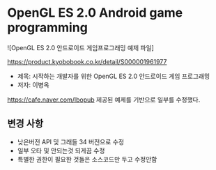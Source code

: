 # OpenGL ES 2.0 Android game programming

![OpenGL ES 2.0 안드로이드 게임프로그래밍 예제 파일]

https://product.kyobobook.co.kr/detail/S000001961977

* 제목: 시작하는 개발자를 위한 OpenGL ES 2.0 안드로이드 게임 프로그래밍
* 저자: 이병옥

https://cafe.naver.com/lbopub
제공된 예제를 기반으로 일부를 수정했다.

## 변경 사항

* 낮은버전 API 및 그래들 34 버전으로 수정
* 일부 오타 및 안되는것 되게끔 수정
* 특별한 권한이 필요한 것들은 소스코드만 두고 수정안함

	

